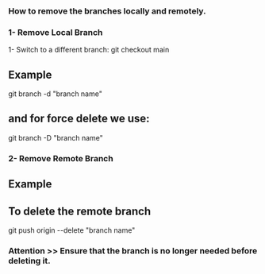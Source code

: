 ### How to remove the branches locally and remotely.


### 1- Remove Local Branch

1- Switch to a different branch:
  git checkout main

## Example
git branch -d "branch name"
## and for force delete we use:
git branch -D "branch name"



### 2- Remove Remote Branch

## Example
## To delete the remote branch
git push origin --delete "branch name"


### Attention >> Ensure that the branch is no longer needed before deleting it.

